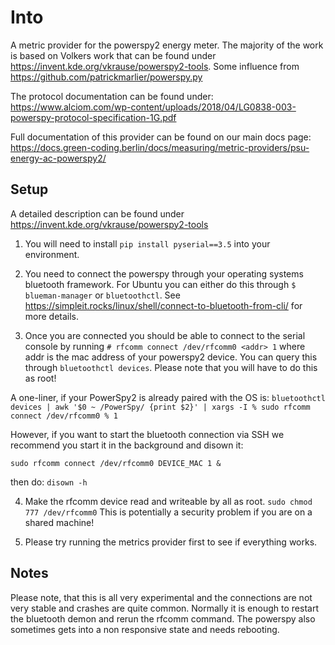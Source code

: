 # Into

A metric provider for the powerspy2 energy meter. The majority of the work is based on Volkers work that can be found
under https://invent.kde.org/vkrause/powerspy2-tools. Some influence from https://github.com/patrickmarlier/powerspy.py

The protocol documentation can be found under:
https://www.alciom.com/wp-content/uploads/2018/04/LG0838-003-powerspy-protocol-specification-1G.pdf

Full documentation of this provider can be found on our main docs page:
https://docs.green-coding.berlin/docs/measuring/metric-providers/psu-energy-ac-powerspy2/

## Setup

A detailed description can be found under https://invent.kde.org/vkrause/powerspy2-tools

1) You will need to install `pip install pyserial==3.5` into your environment.

2) You need to connect the powerspy through your operating systems bluetooth framework. For Ubuntu you can either do
this through `$ blueman-manager` or `bluetoothctl`. See https://simpleit.rocks/linux/shell/connect-to-bluetooth-from-cli/
for more details.

3) Once you are connected you should be able to connect to the serial console by running
`# rfcomm connect /dev/rfcomm0 <addr> 1`
where addr is the mac address of your powerspy2 device. You can query this through `bluetoothctl devices`.
Please note that you will have to do this as root!

A one-liner, if your PowerSpy2 is already paired with the OS is:
`bluetoothctl devices | awk '$0 ~ /PowerSpy/ {print $2}' | xargs -I % sudo rfcomm connect /dev/rfcomm0 % 1`

However, if you want to start the bluetooth connection via SSH we recommend you start it in the background and disown it:

`sudo rfcomm connect /dev/rfcomm0 DEVICE_MAC 1 &`

then do: `disown -h`

4) Make the rfcomm device read and writeable by all as root. `sudo chmod 777 /dev/rfcomm0`
This is potentially a security problem if you are on a shared machine!

5) Please try running the metrics provider first to see if everything works.

## Notes

Please note, that this is all very experimental and the connections are not very stable and crashes are quite common.
Normally it is enough to restart the bluetooth demon and rerun the rfcomm command. The powerspy also sometimes gets
into a non responsive state and needs rebooting.